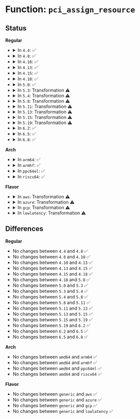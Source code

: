 # Function: <code>pci_assign_resource</code>

## Status
<b>Regular</b>
<ul>
<li>
<details>
<summary>In <code>4.4</code>: ✅</summary>

```c
int pci_assign_resource(struct pci_dev *dev, int resno);
```

**Collision:** Unique Global

**Inline:** No

**Transformation:** False

**Instances:**

```
In drivers/pci/setup-res.c (ffffffff8143d700)
Location: drivers/pci/setup-res.c:273
Inline: False
Direct callers:
  - drivers/pci/rom.c:pci_map_rom
  - drivers/pci/setup-bus.c:assign_requested_resources_sorted
  - drivers/pci/setup-bus.c:__assign_resources_sorted
  - drivers/char/agp/intel-agp.c:agp_intel_probe
```
**Symbols:**

```
ffffffff8143d700-ffffffff8143d939: pci_assign_resource (STB_GLOBAL)
```
</details>
</li>
<li>
<details>
<summary>In <code>4.8</code>: ✅</summary>

```c
int pci_assign_resource(struct pci_dev *dev, int resno);
```

**Collision:** Unique Global

**Inline:** No

**Transformation:** False

**Instances:**

```
In drivers/pci/setup-res.c (ffffffff81489540)
Location: drivers/pci/setup-res.c:273
Inline: False
Direct callers:
  - drivers/pci/rom.c:pci_map_rom
  - drivers/pci/setup-bus.c:__assign_resources_sorted
  - drivers/pci/setup-bus.c:assign_requested_resources_sorted
  - drivers/char/agp/intel-agp.c:agp_intel_probe
```
**Symbols:**

```
ffffffff81489540-ffffffff81489749: pci_assign_resource (STB_GLOBAL)
```
</details>
</li>
<li>
<details>
<summary>In <code>4.10</code>: ✅</summary>

```c
int pci_assign_resource(struct pci_dev *dev, int resno);
```

**Collision:** Unique Global

**Inline:** No

**Transformation:** False

**Instances:**

```
In drivers/pci/setup-res.c (ffffffff814aad30)
Location: drivers/pci/setup-res.c:301
Inline: False
Direct callers:
  - drivers/pci/rom.c:pci_map_rom
  - drivers/pci/setup-bus.c:__assign_resources_sorted
  - drivers/pci/setup-bus.c:assign_requested_resources_sorted
  - drivers/char/agp/intel-agp.c:agp_intel_probe
```
**Symbols:**

```
ffffffff814aad30-ffffffff814aaf39: pci_assign_resource (STB_GLOBAL)
```
</details>
</li>
<li>
<details>
<summary>In <code>4.13</code>: ✅</summary>

```c
int pci_assign_resource(struct pci_dev *dev, int resno);
```

**Collision:** Unique Global

**Inline:** No

**Transformation:** False

**Instances:**

```
In drivers/pci/setup-res.c (ffffffff814b5020)
Location: drivers/pci/setup-res.c:301
Inline: False
Direct callers:
  - drivers/pci/rom.c:pci_map_rom
  - drivers/pci/setup-bus.c:__assign_resources_sorted
  - drivers/pci/setup-bus.c:assign_requested_resources_sorted
  - drivers/char/agp/intel-agp.c:agp_intel_probe
```
**Symbols:**

```
ffffffff814b5020-ffffffff814b5232: pci_assign_resource (STB_GLOBAL)
```
</details>
</li>
<li>
<details>
<summary>In <code>4.15</code>: ✅</summary>

```c
int pci_assign_resource(struct pci_dev *dev, int resno);
```

**Collision:** Unique Global

**Inline:** No

**Transformation:** False

**Instances:**

```
In drivers/pci/setup-res.c (ffffffff814f4a20)
Location: drivers/pci/setup-res.c:315
Inline: False
Direct callers:
  - drivers/pci/rom.c:pci_map_rom
  - drivers/pci/setup-bus.c:__assign_resources_sorted
  - drivers/pci/setup-bus.c:assign_requested_resources_sorted
  - drivers/char/agp/intel-agp.c:agp_intel_probe
```
**Symbols:**

```
ffffffff814f4a20-ffffffff814f4c32: pci_assign_resource (STB_GLOBAL)
```
</details>
</li>
<li>
<details>
<summary>In <code>4.18</code>: ✅</summary>

```c
int pci_assign_resource(struct pci_dev *dev, int resno);
```

**Collision:** Unique Global

**Inline:** No

**Transformation:** False

**Instances:**

```
In drivers/pci/setup-res.c (ffffffff81524ad0)
Location: drivers/pci/setup-res.c:309
Inline: False
Direct callers:
  - drivers/pci/rom.c:pci_map_rom
  - drivers/pci/setup-bus.c:__assign_resources_sorted
  - drivers/pci/setup-bus.c:assign_requested_resources_sorted
  - drivers/char/agp/intel-agp.c:agp_intel_probe
```
**Symbols:**

```
ffffffff81524ad0-ffffffff81524cec: pci_assign_resource (STB_GLOBAL)
```
</details>
</li>
<li>
<details>
<summary>In <code>5.0</code>: ✅</summary>

```c
int pci_assign_resource(struct pci_dev *dev, int resno);
```

**Collision:** Unique Global

**Inline:** No

**Transformation:** False

**Instances:**

```
In drivers/pci/setup-res.c (ffffffff8153a950)
Location: drivers/pci/setup-res.c:309
Inline: False
Direct callers:
  - drivers/pci/rom.c:pci_map_rom
  - drivers/pci/setup-bus.c:__assign_resources_sorted
  - drivers/pci/setup-bus.c:assign_requested_resources_sorted
  - drivers/char/agp/intel-agp.c:agp_intel_probe
```
**Symbols:**

```
ffffffff8153a950-ffffffff8153ab6c: pci_assign_resource (STB_GLOBAL)
```
</details>
</li>
<li>
<details>
<summary>In <code>5.3</code>: Transformation ⚠️</summary>

```c
int pci_assign_resource(struct pci_dev *dev, int resno);
```

**Collision:** Unique Global

**Inline:** No

**Transformation:** True

**Instances:**

```
In drivers/pci/setup-res.c (0)
Location: drivers/pci/setup-res.c:309
Inline: False
Direct callers:
  - drivers/pci/rom.c:pci_map_rom
  - drivers/pci/setup-bus.c:__assign_resources_sorted
  - drivers/pci/setup-bus.c:assign_requested_resources_sorted
  - drivers/char/agp/intel-agp.c:agp_intel_probe
```
**Symbols:**

```
ffffffff8156a60d-ffffffff8156a76a: pci_assign_resource.cold (STB_LOCAL)
ffffffff8156a2c0-ffffffff8156a380: pci_assign_resource (STB_GLOBAL)
```
</details>
</li>
<li>
<details>
<summary>In <code>5.4</code>: Transformation ⚠️</summary>

```c
int pci_assign_resource(struct pci_dev *dev, int resno);
```

**Collision:** Unique Global

**Inline:** No

**Transformation:** True

**Instances:**

```
In drivers/pci/setup-res.c (0)
Location: drivers/pci/setup-res.c:309
Inline: False
Direct callers:
  - drivers/pci/rom.c:pci_map_rom
  - drivers/pci/setup-bus.c:__assign_resources_sorted
  - drivers/pci/setup-bus.c:assign_requested_resources_sorted
  - drivers/char/agp/intel-agp.c:agp_intel_probe
```
**Symbols:**

```
ffffffff8158b5dd-ffffffff8158b73a: pci_assign_resource.cold (STB_LOCAL)
ffffffff8158b290-ffffffff8158b350: pci_assign_resource (STB_GLOBAL)
```
</details>
</li>
<li>
<details>
<summary>In <code>5.8</code>: Transformation ⚠️</summary>

```c
int pci_assign_resource(struct pci_dev *dev, int resno);
```

**Collision:** Unique Global

**Inline:** No

**Transformation:** True

**Instances:**

```
In drivers/pci/setup-res.c (0)
Location: drivers/pci/setup-res.c:309
Inline: False
Direct callers:
  - drivers/pci/rom.c:pci_map_rom
  - drivers/pci/setup-bus.c:assign_requested_resources_sorted
  - drivers/pci/setup-bus.c:reassign_resources_sorted
  - drivers/char/agp/intel-agp.c:agp_intel_probe
```
**Symbols:**

```
ffffffff8163270f-ffffffff816327c3: pci_assign_resource.cold (STB_LOCAL)
ffffffff81632220-ffffffff81632328: pci_assign_resource (STB_GLOBAL)
```
</details>
</li>
<li>
<details>
<summary>In <code>5.11</code>: Transformation ⚠️</summary>

```c
int pci_assign_resource(struct pci_dev *dev, int resno);
```

**Collision:** Unique Global

**Inline:** No

**Transformation:** True

**Instances:**

```
In drivers/pci/setup-res.c (0)
Location: drivers/pci/setup-res.c:310
Inline: False
Direct callers:
  - drivers/pci/rom.c:pci_map_rom
  - drivers/pci/setup-bus.c:assign_requested_resources_sorted
  - drivers/pci/setup-bus.c:reassign_resources_sorted
  - drivers/char/agp/intel-agp.c:agp_intel_probe
```
**Symbols:**

```
ffffffff81bf83eb-ffffffff81bf849f: pci_assign_resource.cold (STB_LOCAL)
ffffffff81657840-ffffffff81657948: pci_assign_resource (STB_GLOBAL)
```
</details>
</li>
<li>
<details>
<summary>In <code>5.13</code>: Transformation ⚠️</summary>

```c
int pci_assign_resource(struct pci_dev *dev, int resno);
```

**Collision:** Unique Global

**Inline:** No

**Transformation:** True

**Instances:**

```
In drivers/pci/setup-res.c (0)
Location: drivers/pci/setup-res.c:310
Inline: False
Direct callers:
  - drivers/pci/rom.c:pci_map_rom
  - drivers/pci/setup-bus.c:__assign_resources_sorted
  - drivers/pci/setup-bus.c:assign_requested_resources_sorted
  - drivers/char/agp/intel-agp.c:agp_intel_probe
```
**Symbols:**

```
ffffffff81bea196-ffffffff81bea2f0: pci_assign_resource.cold (STB_LOCAL)
ffffffff8163a1b0-ffffffff8163a270: pci_assign_resource (STB_GLOBAL)
```
</details>
</li>
<li>
<details>
<summary>In <code>5.15</code>: Transformation ⚠️</summary>

```c
int pci_assign_resource(struct pci_dev *dev, int resno);
```

**Collision:** Unique Global

**Inline:** No

**Transformation:** True

**Instances:**

```
In drivers/pci/setup-res.c (0)
Location: drivers/pci/setup-res.c:310
Inline: False
Direct callers:
  - drivers/pci/rom.c:pci_map_rom
  - drivers/pci/setup-bus.c:__assign_resources_sorted
  - drivers/pci/setup-bus.c:assign_requested_resources_sorted
  - drivers/char/agp/intel-agp.c:agp_intel_probe
```
**Symbols:**

```
ffffffff81ce4fff-ffffffff81ce5159: pci_assign_resource.cold (STB_LOCAL)
ffffffff816aa9c0-ffffffff816aaa80: pci_assign_resource (STB_GLOBAL)
```
</details>
</li>
<li>
<details>
<summary>In <code>5.19</code>: Transformation ⚠️</summary>

```c
int pci_assign_resource(struct pci_dev *dev, int resno);
```

**Collision:** Unique Global

**Inline:** No

**Transformation:** True

**Instances:**

```
In drivers/pci/setup-res.c (0)
Location: drivers/pci/setup-res.c:314
Inline: False
Direct callers:
  - drivers/pci/rom.c:pci_map_rom
  - drivers/pci/setup-bus.c:__assign_resources_sorted
  - drivers/pci/setup-bus.c:assign_requested_resources_sorted
  - drivers/char/agp/intel-agp.c:agp_intel_probe
```
**Symbols:**

```
ffffffff81eaba8e-ffffffff81eabbec: pci_assign_resource.cold (STB_LOCAL)
ffffffff817cd930-ffffffff817cd9de: pci_assign_resource (STB_GLOBAL)
```
</details>
</li>
<li>
<details>
<summary>In <code>6.2</code>: ✅</summary>

```c
int pci_assign_resource(struct pci_dev *dev, int resno);
```

**Collision:** Unique Global

**Inline:** No

**Transformation:** False

**Instances:**

```
In drivers/pci/setup-res.c (ffffffff818ecf80)
Location: drivers/pci/setup-res.c:325
Inline: False
Direct callers:
  - drivers/pci/rom.c:pci_map_rom
  - drivers/pci/setup-bus.c:__assign_resources_sorted
  - drivers/pci/setup-bus.c:assign_requested_resources_sorted
  - drivers/char/agp/intel-agp.c:agp_intel_probe
```
**Symbols:**

```
ffffffff818ecf80-ffffffff818ed1ef: pci_assign_resource (STB_GLOBAL)
```
</details>
</li>
<li>
<details>
<summary>In <code>6.5</code>: ✅</summary>

```c
int pci_assign_resource(struct pci_dev *dev, int resno);
```

**Collision:** Unique Global

**Inline:** No

**Transformation:** False

**Instances:**

```
In drivers/pci/setup-res.c (ffffffff81930460)
Location: drivers/pci/setup-res.c:325
Inline: False
Direct callers:
  - drivers/pci/rom.c:pci_map_rom
  - drivers/pci/setup-bus.c:__assign_resources_sorted
  - drivers/pci/setup-bus.c:assign_requested_resources_sorted
  - drivers/char/agp/intel-agp.c:agp_intel_probe
```
**Symbols:**

```
ffffffff81930460-ffffffff819306d4: pci_assign_resource (STB_GLOBAL)
```
</details>
</li>
<li>
<details>
<summary>In <code>6.8</code>: ✅</summary>

```c
int pci_assign_resource(struct pci_dev *dev, int resno);
```

**Collision:** Unique Global

**Inline:** No

**Transformation:** False

**Instances:**

```
In drivers/pci/setup-res.c (ffffffff81978e00)
Location: drivers/pci/setup-res.c:327
Inline: False
Direct callers:
  - drivers/pci/rom.c:pci_map_rom
  - drivers/pci/setup-bus.c:assign_requested_resources_sorted
  - drivers/pci/setup-bus.c:reassign_resources_sorted
  - drivers/char/agp/intel-agp.c:agp_intel_probe
```
**Symbols:**

```
ffffffff81978e00-ffffffff819790a5: pci_assign_resource (STB_GLOBAL)
```
</details>
</li>
</ul>
<b>Arch</b>
<ul>
<li>
<details>
<summary>In <code>arm64</code>: ✅</summary>

```c
int pci_assign_resource(struct pci_dev *dev, int resno);
```

**Collision:** Unique Global

**Inline:** No

**Transformation:** False

**Instances:**

```
In drivers/pci/setup-res.c (ffff8000106f0068)
Location: drivers/pci/setup-res.c:309
Inline: False
Direct callers:
  - drivers/pci/rom.c:pci_map_rom
  - drivers/pci/setup-bus.c:__assign_resources_sorted
  - drivers/pci/setup-bus.c:assign_requested_resources_sorted
```
**Symbols:**

```
ffff8000106f0068-ffff8000106f02b4: pci_assign_resource (STB_GLOBAL)
```
</details>
</li>
<li>
<details>
<summary>In <code>armhf</code>: ✅</summary>

```c
int pci_assign_resource(struct pci_dev *dev, int resno);
```

**Collision:** Unique Global

**Inline:** No

**Transformation:** False

**Instances:**

```
In drivers/pci/setup-res.c (c088abe4)
Location: drivers/pci/setup-res.c:309
Inline: False
Direct callers:
  - drivers/pci/rom.c:pci_map_rom
  - drivers/pci/setup-bus.c:__assign_resources_sorted
  - drivers/pci/setup-bus.c:assign_requested_resources_sorted
```
**Symbols:**

```
c088abe4-c088ae20: pci_assign_resource (STB_GLOBAL)
```
</details>
</li>
<li>
<details>
<summary>In <code>ppc64el</code>: ✅</summary>

```c
int pci_assign_resource(struct pci_dev *dev, int resno);
```

**Collision:** Unique Global

**Inline:** No

**Transformation:** False

**Instances:**

```
In drivers/pci/setup-res.c (c00000000086d550)
Location: drivers/pci/setup-res.c:309
Inline: False
Direct callers:
  - drivers/pci/rom.c:pci_map_rom
  - drivers/pci/setup-bus.c:__assign_resources_sorted
  - drivers/pci/setup-bus.c:assign_requested_resources_sorted
```
**Symbols:**

```
c00000000086d550-c00000000086d844: pci_assign_resource (STB_GLOBAL)
```
</details>
</li>
<li>
<details>
<summary>In <code>riscv64</code>: ✅</summary>

```c
int pci_assign_resource(struct pci_dev *dev, int resno);
```

**Collision:** Unique Global

**Inline:** No

**Transformation:** False

**Instances:**

```
In drivers/pci/setup-res.c (ffffffe0004c3d0e)
Location: drivers/pci/setup-res.c:309
Inline: False
Direct callers:
  - drivers/pci/rom.c:pci_map_rom
  - drivers/pci/setup-bus.c:__assign_resources_sorted
  - drivers/pci/setup-bus.c:assign_requested_resources_sorted
```
**Symbols:**

```
ffffffe0004c3d0e-ffffffe0004c3ef4: pci_assign_resource (STB_GLOBAL)
```
</details>
</li>
</ul>
<b>Flavor</b>
<ul>
<li>
<details>
<summary>In <code>aws</code>: Transformation ⚠️</summary>

```c
int pci_assign_resource(struct pci_dev *dev, int resno);
```

**Collision:** Unique Global

**Inline:** No

**Transformation:** True

**Instances:**

```
In drivers/pci/setup-res.c (0)
Location: drivers/pci/setup-res.c:309
Inline: False
Direct callers:
  - drivers/pci/rom.c:pci_map_rom
  - drivers/pci/setup-bus.c:__assign_resources_sorted
  - drivers/pci/setup-bus.c:assign_requested_resources_sorted
  - drivers/char/agp/intel-agp.c:agp_intel_probe
```
**Symbols:**

```
ffffffff8157f45d-ffffffff8157f5ba: pci_assign_resource.cold (STB_LOCAL)
ffffffff8157f110-ffffffff8157f1d0: pci_assign_resource (STB_GLOBAL)
```
</details>
</li>
<li>
<details>
<summary>In <code>azure</code>: Transformation ⚠️</summary>

```c
int pci_assign_resource(struct pci_dev *dev, int resno);
```

**Collision:** Unique Global

**Inline:** No

**Transformation:** True

**Instances:**

```
In drivers/pci/setup-res.c (0)
Location: drivers/pci/setup-res.c:309
Inline: False
Direct callers:
  - drivers/pci/rom.c:pci_map_rom
  - drivers/pci/setup-bus.c:__assign_resources_sorted
  - drivers/pci/setup-bus.c:assign_requested_resources_sorted
  - drivers/char/agp/intel-agp.c:agp_intel_probe
```
**Symbols:**

```
ffffffff8156e23d-ffffffff8156e39a: pci_assign_resource.cold (STB_LOCAL)
ffffffff8156def0-ffffffff8156dfb0: pci_assign_resource (STB_GLOBAL)
```
</details>
</li>
<li>
<details>
<summary>In <code>gcp</code>: Transformation ⚠️</summary>

```c
int pci_assign_resource(struct pci_dev *dev, int resno);
```

**Collision:** Unique Global

**Inline:** No

**Transformation:** True

**Instances:**

```
In drivers/pci/setup-res.c (0)
Location: drivers/pci/setup-res.c:309
Inline: False
Direct callers:
  - drivers/pci/rom.c:pci_map_rom
  - drivers/pci/setup-bus.c:__assign_resources_sorted
  - drivers/pci/setup-bus.c:assign_requested_resources_sorted
  - drivers/char/agp/intel-agp.c:agp_intel_probe
```
**Symbols:**

```
ffffffff8157f32d-ffffffff8157f48a: pci_assign_resource.cold (STB_LOCAL)
ffffffff8157efe0-ffffffff8157f0a0: pci_assign_resource (STB_GLOBAL)
```
</details>
</li>
<li>
<details>
<summary>In <code>lowlatency</code>: Transformation ⚠️</summary>

```c
int pci_assign_resource(struct pci_dev *dev, int resno);
```

**Collision:** Unique Global

**Inline:** No

**Transformation:** True

**Instances:**

```
In drivers/pci/setup-res.c (0)
Location: drivers/pci/setup-res.c:309
Inline: False
Direct callers:
  - drivers/pci/rom.c:pci_map_rom
  - drivers/pci/setup-bus.c:__assign_resources_sorted
  - drivers/pci/setup-bus.c:assign_requested_resources_sorted
  - drivers/char/agp/intel-agp.c:agp_intel_probe
```
**Symbols:**

```
ffffffff815997dd-ffffffff8159993a: pci_assign_resource.cold (STB_LOCAL)
ffffffff81599490-ffffffff81599550: pci_assign_resource (STB_GLOBAL)
```
</details>
</li>
</ul>

## Differences
<b>Regular</b>
<ul>
<li>
No changes between <code>4.4</code> and <code>4.8</code> ✅
</li>
<li>
No changes between <code>4.8</code> and <code>4.10</code> ✅
</li>
<li>
No changes between <code>4.10</code> and <code>4.13</code> ✅
</li>
<li>
No changes between <code>4.13</code> and <code>4.15</code> ✅
</li>
<li>
No changes between <code>4.15</code> and <code>4.18</code> ✅
</li>
<li>
No changes between <code>4.18</code> and <code>5.0</code> ✅
</li>
<li>
No changes between <code>5.0</code> and <code>5.3</code> ✅
</li>
<li>
No changes between <code>5.3</code> and <code>5.4</code> ✅
</li>
<li>
No changes between <code>5.4</code> and <code>5.8</code> ✅
</li>
<li>
No changes between <code>5.8</code> and <code>5.11</code> ✅
</li>
<li>
No changes between <code>5.11</code> and <code>5.13</code> ✅
</li>
<li>
No changes between <code>5.13</code> and <code>5.15</code> ✅
</li>
<li>
No changes between <code>5.15</code> and <code>5.19</code> ✅
</li>
<li>
No changes between <code>5.19</code> and <code>6.2</code> ✅
</li>
<li>
No changes between <code>6.2</code> and <code>6.5</code> ✅
</li>
<li>
No changes between <code>6.5</code> and <code>6.8</code> ✅
</li>
</ul>
<b>Arch</b>
<ul>
<li>
No changes between <code>amd64</code> and <code>arm64</code> ✅
</li>
<li>
No changes between <code>amd64</code> and <code>armhf</code> ✅
</li>
<li>
No changes between <code>amd64</code> and <code>ppc64el</code> ✅
</li>
<li>
No changes between <code>amd64</code> and <code>riscv64</code> ✅
</li>
</ul>
<b>Flavor</b>
<ul>
<li>
No changes between <code>generic</code> and <code>aws</code> ✅
</li>
<li>
No changes between <code>generic</code> and <code>azure</code> ✅
</li>
<li>
No changes between <code>generic</code> and <code>gcp</code> ✅
</li>
<li>
No changes between <code>generic</code> and <code>lowlatency</code> ✅
</li>
</ul>
